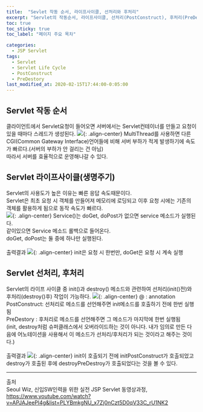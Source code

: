 ```yaml
---
title:  "Sevlet 작동 순서, 라이프사이클, 선처리와 후처리"
excerpt: "Servlet의 작동순서, 라이프사이클, 선처리(PostConstruct), 후처리(PreDestory)에 대해 알아보자"
toc: true
toc_sticky: true
toc_label: "페이지 주요 목차"

categories:
  - JSP Servlet
tags:
  - Servlet
  - Servlet Life Cycle
  - PostConstruct
  - PreDestory
last_modified_at: 2020-02-15T17:44:00-0:05:00
---
```

## Servlet 작동 순서
클라이언트에서 Servlet요청이 들어오면 서버에서는 Servlet컨테이너를 만들고 요청이 있을 때마다 스레드가 생성된다.
![](https://kimmy100b.github.io/assets/images/JSP/06-11.jpg){: .align-center}
MultiThread를 사용하면 다른 CGI(Common Gateway Interface)언어들에 비해 서버 부하가 적게 발생하기에 속도가 빠르다.(서버의 부하가 안 걸리는 건 아님) <br/>
따라서 서버를 효율적으로 운영해나갈 수 있다.<br/>

## Servlet 라이프사이클(생명주기)
Servlet의 사용도가 높은 이유는 빠른 응답 속도때문이다.<br/>
Servlet은 최초 요청 시 객체를 만들어져 메모리에 로딩되고 이후 요청 시에는 기존의 객체를 활용하게 됨으로 동작 속도가 빠르다.<br/>
![](https://kimmy100b.github.io/assets/images/JSP/06-12.jpg){: .align-center}
Service()는 doGet, doPost가 없으면 service 메소드가 실행된다. <br/>
같이있으면 Service 메소드 롤백으로 들어온다.<br/>
doGet, doPost는 둘 중에 하나만 실행된다.<br/><br/>
출력결과
![](https://kimmy100b.github.io/assets/images/JSP/06-02.jpg){: .align-center}
init은 요청 시 한번만, doGet은 요청 시 계속 실행<br/>

## Servlet 선처리, 후처리
Servlet의 라이프 사이클 중 init()과 destroy() 메소드와 관련하여 선처리(init()전)와 후처리(destroy()후) 작업이 가능하다.
![](https://kimmy100b.github.io/assets/images/JSP/06-13.jpg){: .align-center}
@ : annotation<br/>
PostConstruct: 선처리로 메소드를 선언해주면 init메소드를 호출하기 전에 한번 실행됨<br/>
PreDestory : 후처리로 메소드를 선언해주면 그 메소드가 마지막에 한번 실행됨<br/>
(init, destroy처럼 슈퍼클래스에서 오버라이드하는 것이 아니다. 내가 임의로 만든 다음에 어노테이션을 사용해서 이 메소드가 선처리/후처리가 되는 것이라고 해주는 것이다.)<br/><br/>
출력결과
![](https://kimmy100b.github.io/assets/images/JSP/06-09.jpg){: .align-center}
init이 호출되기 전에 initPostConstruct가 호출되었고<br/>
destroy가 호출된 후에 destroyPreDestroy가 호출되었다는 것을 볼 수 있다.

- - -
출처<br/>
Seoul Wiz, 신입SW인력을 위한 실전 JSP Servlet 동영상과정, https://www.youtube.com/watch?v=APJAJeePl4g&list=PLYBmkgNU_x7Zj0nCzt5D0qV33C_rU1NK2<br/> 
